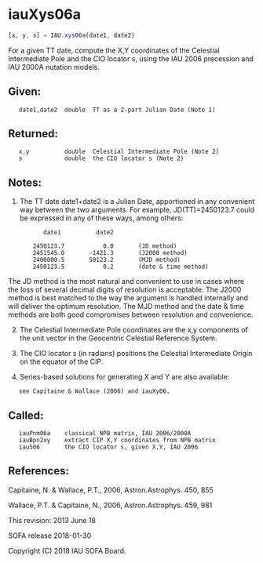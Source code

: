 # iauXys06a

```js
[x, y, s] = IAU.xys06a(date1, date2)
```

For a given TT date, compute the X,Y coordinates of the Celestial
Intermediate Pole and the CIO locator s, using the IAU 2006
precession and IAU 2000A nutation models.

## Given:
```
   date1,date2  double  TT as a 2-part Julian Date (Note 1)
```

## Returned:
```
   x,y          double  Celestial Intermediate Pole (Note 2)
   s            double  the CIO locator s (Note 2)
```

## Notes:

1) The TT date date1+date2 is a Julian Date, apportioned in any
   convenient way between the two arguments.  For example,
   JD(TT)=2450123.7 could be expressed in any of these ways,
   among others:

```
          date1          date2

       2450123.7           0.0       (JD method)
       2451545.0       -1421.3       (J2000 method)
       2400000.5       50123.2       (MJD method)
       2450123.5           0.2       (date & time method)
```

   The JD method is the most natural and convenient to use in
   cases where the loss of several decimal digits of resolution
   is acceptable.  The J2000 method is best matched to the way
   the argument is handled internally and will deliver the
   optimum resolution.  The MJD method and the date & time methods
   are both good compromises between resolution and convenience.

2) The Celestial Intermediate Pole coordinates are the x,y components
   of the unit vector in the Geocentric Celestial Reference System.

3) The CIO locator s (in radians) positions the Celestial
   Intermediate Origin on the equator of the CIP.

4) Series-based solutions for generating X and Y are also available:
```
   see Capitaine & Wallace (2006) and iauXy06.
```

## Called:
```
   iauPnm06a    classical NPB matrix, IAU 2006/2000A
   iauBpn2xy    extract CIP X,Y coordinates from NPB matrix
   iauS06       the CIO locator s, given X,Y, IAU 2006
```

## References:

   Capitaine, N. & Wallace, P.T., 2006, Astron.Astrophys. 450, 855

   Wallace, P.T. & Capitaine, N., 2006, Astron.Astrophys. 459, 981

This revision:  2013 June 18

SOFA release 2018-01-30

Copyright (C) 2018 IAU SOFA Board.